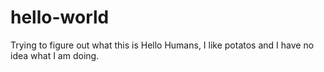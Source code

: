 # hello-world
Trying to figure out what this is
Hello Humans, 
I like potatos and I have no idea what I am doing.
